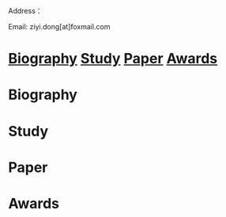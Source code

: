 Address：

Email: ziyi.dong[at]foxmail.com


# [Biography](#Biography) [Study](#Study) [Paper](#Paper) [Awards](#Awards)

<span id="Biography"></span>
# Biography

<span id="Study"></span>
# Study

<span id="Papery"></span>
# Paper

<span id="Awards"></span>
# Awards
